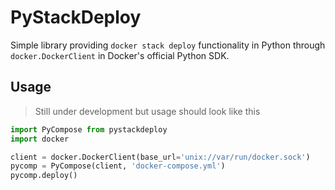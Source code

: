 # PyStackDeploy
Simple library providing `docker stack deploy` functionality in Python through `docker.DockerClient` in Docker's official Python SDK.

## Usage
> Still under development but usage should look like this
```python
import PyCompose from pystackdeploy
import docker

client = docker.DockerClient(base_url='unix://var/run/docker.sock')
pycomp = PyCompose(client, 'docker-compose.yml')
pycomp.deploy()
```
